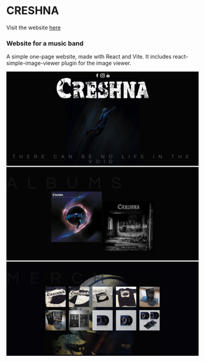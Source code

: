 # CRESHNA

Visit the website [here](https://www.creshna.com/)

### Website for a music band

A simple one-page website, made with React and Vite.
It includes react-simple-image-viewer plugin for the image viewer.

![First Section](src/assets/creshna-react.png)
![Albums Section](src/assets/creshna-albums.png)
![Merch Section](src/assets/creshna-merch.png)
